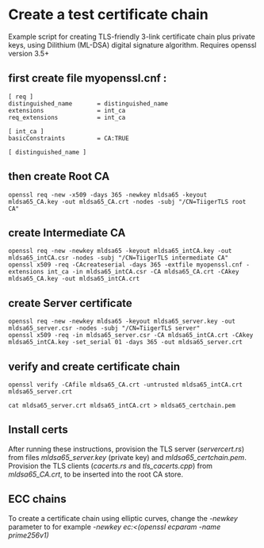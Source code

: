 # Create a test certificate chain

Example script for creating TLS-friendly 3-link certificate chain plus private keys, using Dilithium (ML-DSA) digital signature algorithm. Requires openssl version 3.5+

## first create file myopenssl.cnf :

    [ req ]
    distinguished_name       = distinguished_name
    extensions               = int_ca
    req_extensions           = int_ca

    [ int_ca ]
    basicConstraints         = CA:TRUE

    [ distinguished_name ]

## then create Root CA

    openssl req -new -x509 -days 365 -newkey mldsa65 -keyout mldsa65_CA.key -out mldsa65_CA.crt -nodes -subj "/CN=TiigerTLS root CA"

## create Intermediate CA

    openssl req -new -newkey mldsa65 -keyout mldsa65_intCA.key -out mldsa65_intCA.csr -nodes -subj "/CN=TiigerTLS intermediate CA"
    openssl x509 -req -CAcreateserial -days 365 -extfile myopenssl.cnf -extensions int_ca -in mldsa65_intCA.csr -CA mldsa65_CA.crt -CAkey mldsa65_CA.key -out mldsa65_intCA.crt

## create Server certificate

    openssl req -new -newkey mldsa65 -keyout mldsa65_server.key -out mldsa65_server.csr -nodes -subj "/CN=TiigerTLS server"
    openssl x509 -req -in mldsa65_server.csr -CA mldsa65_intCA.crt -CAkey mldsa65_intCA.key -set_serial 01 -days 365 -out mldsa65_server.crt

## verify and create certificate  chain

    openssl verify -CAfile mldsa65_CA.crt -untrusted mldsa65_intCA.crt mldsa65_server.crt

    cat mldsa65_server.crt mldsa65_intCA.crt > mldsa65_certchain.pem


## Install certs

After running these instructions, provision the TLS server (*servercert.rs*) from files *mldsa65_server.key* (private key) and
*mldsa65_certchain.pem*. Provision the TLS clients (*cacerts.rs* and *tls_cacerts.cpp*) from *mldsa65_CA.crt*, to be inserted 
into the root CA store.

## ECC chains

To create a certificate chain using elliptic curves, change the *-newkey* parameter to for example *-newkey ec:<(openssl ecparam -name prime256v1)* 
